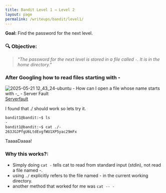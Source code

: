 ```yaml
---
title: Bandit Level 1 → Level 2
layout: page
permalink: /writeups/bandit/level1/
---
```

**Goal:** Find the password for the next level.

### 🔍 Objective:
> *"The password for the next level is stored in a file called `-`. It is in the home directory."*


### After Googling how to read files starting with -
![2025-05-21 12_43_24-ubuntu - How can I open a file whose name starts with _-__ - Server Fault](https://github.com/user-attachments/assets/cf6837f2-0377-4f83-9bd3-9d238eab7d86)
[Serverfault](https://serverfault.com/questions/124659/how-can-i-open-a-file-whose-name-starts-with)

I found that ./ should work so lets try it.

```bash
bandit1@bandit:~$ ls
-
bandit1@bandit:~$ cat ./-
263JGJPfgU6LtdEvgfWU1XP5yac29mFx
```
TaaaaDaaaa! 
### Why this works?:
- Simply doing ``` cat - ``` tells cat to read from standard input (stdin), not read a file named -. 
- using ```./``` explicitly refers to the file named - in the current working directory.
- another method that worked for me was ``` cat -- - ```
  

